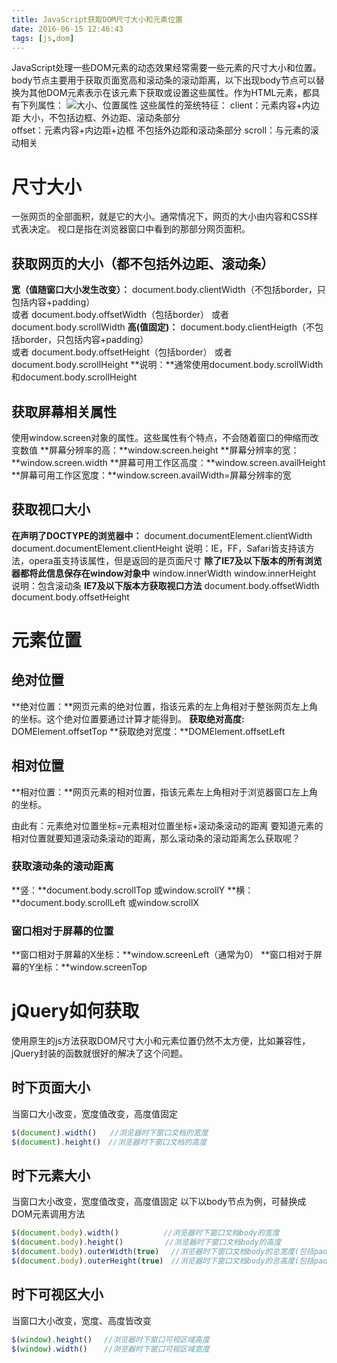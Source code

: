 ```yaml
---
title: JavaScript获取DOM尺寸大小和元素位置
date: 2016-06-15 12:46:43
tags: [js,dom]
---
```

JavaScript处理一些DOM元素的动态效果经常需要一些元素的尺寸大小和位置。body节点主要用于获取页面宽高和滚动条的滚动距离，以下出现body节点可以替换为其他DOM元素表示在该元素下获取或设置这些属性。作为HTML元素，都具有下列属性：
![大小、位置属性](http://qiniu.huzerui.com/image/2016-06-15-js-get-dom-position-and-size-1.jpg)
这些属性的笼统特征：
client：元素内容+内边距 大小，不包括边框、外边距、滚动条部分    
offset：元素内容+内边距+边框  不包括外边距和滚动条部分
scroll：与元素的滚动相关
# 尺寸大小 #
一张网页的全部面积，就是它的大小。通常情况下，网页的大小由内容和CSS样式表决定。
视口是指在浏览器窗口中看到的那部分网页面积。
## 获取网页的大小（都不包括外边距、滚动条） ##
**宽（值随窗口大小发生改变）：** document.body.clientWidth（不包括border，只包括内容+padding）  
或者 document.body.offsetWidth（包括border）
或者 document.body.scrollWidth 
**高(值固定)：** document.body.clientHeigth（不包括border，只包括内容+padding）  
或者 document.body.offsetHeight（包括border）
或者 document.body.scrollHeight
**说明：**通常使用document.body.scrollWidth和document.body.scrollHeight
## 获取屏幕相关属性 ##
使用window.screen对象的属性。这些属性有个特点，不会随着窗口的伸缩而改变数值
**屏幕分辨率的高：**window.screen.height
**屏幕分辨率的宽：**window.screen.width
**屏幕可用工作区高度：**window.screen.availHeight
**屏幕可用工作区宽度：**window.screen.availWidth=屏幕分辨率的宽
## 获取视口大小 ##
**在声明了DOCTYPE的浏览器中：**
document.documentElement.clientWidth 
document.documentElement.clientHeight
说明：IE，FF，Safari皆支持该方法，opera虽支持该属性，但是返回的是页面尺寸
**除了IE7及以下版本的所有浏览器都将此信息保存在window对象中**
window.innerWidth 
window.innerHeight
说明：包含滚动条
**IE7及以下版本方获取视口方法**
document.body.offsetWidth 
document.body.offsetHeight

# 元素位置 #
## 绝对位置 ##
**绝对位置：**网页元素的绝对位置，指该元素的左上角相对于整张网页左上角的坐标。这个绝对位置要通过计算才能得到。
**获取绝对高度:** DOMElement.offsetTop
**获取绝对宽度：**DOMElement.offsetLeft
## 相对位置 ##
**相对位置：**网页元素的相对位置，指该元素左上角相对于浏览器窗口左上角的坐标。

由此有：元素绝对位置坐标=元素相对位置坐标+滚动条滚动的距离
要知道元素的相对位置就要知道滚动条滚动的距离，那么滚动条的滚动距离怎么获取呢？

### 获取滚动条的滚动距离 ###
**竖：**document.body.scrollTop       或window.scrollY
**横：**document.body.scrollLeft      或window.scrollX
### 窗口相对于屏幕的位置 ###
**窗口相对于屏幕的X坐标：**window.screenLeft（通常为0）
**窗口相对于屏幕的Y坐标：**window.screenTop

# jQuery如何获取 #
使用原生的js方法获取DOM尺寸大小和元素位置仍然不太方便，比如兼容性，jQuery封装的函数就很好的解决了这个问题。
## 时下页面大小 ##
当窗口大小改变，宽度值改变，高度值固定 
```javascript
$(document).width()   //浏览器时下窗口文档的宽度  
$(document).height()　//浏览器时下窗口文档的高度   
 ```
## 时下元素大小 ##
当窗口大小改变，宽度值改变，高度值固定
以下以body节点为例，可替换成DOM元素调用方法
```javascript
$(document.body).width()　　　　　　//浏览器时下窗口文档body的宽度   
$(document.body).height()　　　　　 //浏览器时下窗口文档body的高度   
$(document.body).outerWidth(true)　 //浏览器时下窗口文档body的总宽度(包括padding、border) 
$(document.body).outerHeight(true)　//浏览器时下窗口文档body的总高度(包括padding、border)  
```
## 时下可视区大小 ##
当窗口大小改变，宽度、高度皆改变
```javascript
$(window).height() 　//浏览器时下窗口可视区域高度    
$(window).width() 　 //浏览器时下窗口可视区域宽度  
```